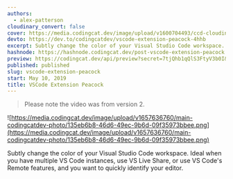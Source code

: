 ```yaml
---
authors:
  - alex-patterson
cloudinary_convert: false
cover: https://media.codingcat.dev/image/upload/v1600704493/ccd-cloudinary/peacock.png
devto: https://dev.to/codingcatdev/vscode-extension-peacock-4hhb
excerpt: Subtly change the color of your Visual Studio Code workspace. Ideal when you have multiple VS Code instances, use VS Live Share, or use VS Code's Remote features, and you want to quickly identify your editor.
hashnode: https://hashnode.codingcat.dev/post-vscode-extension-peacock
preview: https://codingcat.dev/api/preview?secret=7tjQhb1qQlS3FtyV3b0I&selectionType=post&selectionSlug=vscode-extension-peacock&_id=7559ca69ea9c4e04b8a324b64f197d08
published: published
slug: vscode-extension-peacock
start: May 10, 2019
title: VSCode Extension Peacock
---
```

> Please note the video was from version 2.
> 

![https://media.codingcat.dev/image/upload/v1657636760/main-codingcatdev-photo/135eb6b8-46d6-49ec-9b6d-09f35973bbee.png](https://media.codingcat.dev/image/upload/v1657636760/main-codingcatdev-photo/135eb6b8-46d6-49ec-9b6d-09f35973bbee.png)

Subtly change the color of your Visual Studio Code workspace. Ideal when you have multiple VS Code instances, use VS Live Share, or use VS Code's Remote features, and you want to quickly identify your editor.